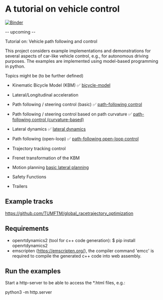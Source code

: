 # A tutorial on vehicle control

[![Binder](https://mybinder.org/badge_logo.svg)](https://mybinder.org/v2/gh/christianausb/vehicleControl/HEAD)

-- upcoming --

Tutorial on: Vehicle path following and control

This project considers example implementations and demonstrations for several aspects of car-like vehicle control, e.g., for autonomous driving purposes. The examples are implemented using model-based programming in python. 

Topics might be (to be further defined)

- Kinematic Bicycle Model (KBM) ✅ [bicycle-model](https://christianausb.github.io/vehicleControl/bicycle_model.html) 

- Lateral/Longitudinal acceleration

- Path following / steering control (basic)  ✅ [path-following control](https://christianausb.github.io/vehicleControl/path_following_control.html) 

- Path following / steering control based on path curvature ✅ [path-following control (curvature-based)](https://christianausb.github.io/vehicleControl/path_curvature_following_control.html) 

- Lateral dynamics ✅ [lateral dynamics](https://christianausb.github.io/vehicleControl/path_following_lateral_dynamics.html) 

- Path following (open-loop) ✅ [path-following open-loop control](https://christianausb.github.io/vehicleControl/path_following_open_loop_control.html) 

- Trajectory tracking control
- Frenet transformation of the KBM
- Motion planning [basic lateral planning](https://github.com/christianausb/vehicleControl/blob/main/lateral_path_transformation.ipynb) 
- Safety Functions
- Trailers


Example tracks
--------------

https://github.com/TUMFTM/global_racetrajectory_optimization

Requirements
------------

- openrtdynamics2 (tool for c++ code generation): $ pip install openrtdynamics2
- emscripten (https://emscripten.org/), the compiler command 'emcc' is required to compile the generated c++ code into web assembly.


Run the examples
----------------

Start a http-server to be able to access the *.html files, e.g.:

python3 -m http.server

